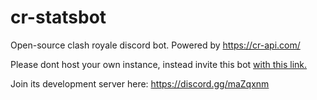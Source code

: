 # cr-statsbot

Open-source clash royale discord bot. Powered by https://cr-api.com/

Please dont host your own instance, instead invite this bot [with this link.](https://discordapp.com/oauth2/authorize?client_id=347006499677143041&scope=bot&permissions=314432)

Join its development server here: https://discord.gg/maZqxnm
